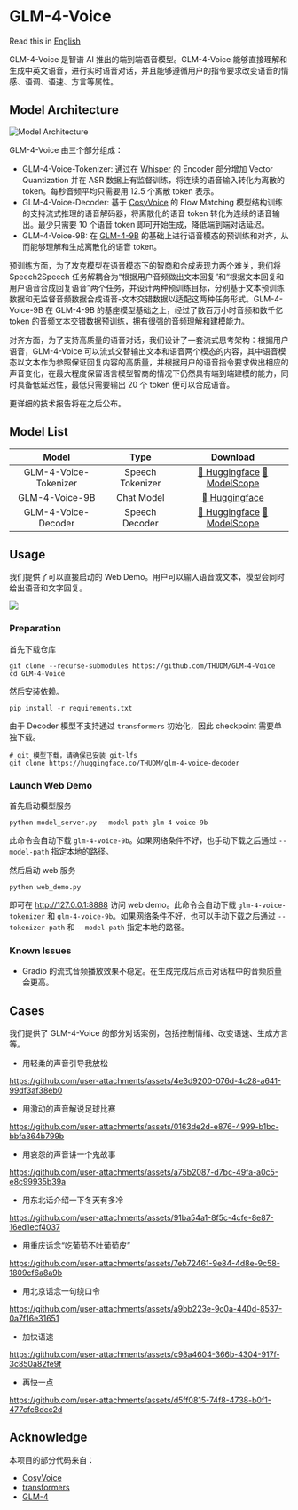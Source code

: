 # GLM-4-Voice
Read this in [English](./README.md)

GLM-4-Voice 是智谱 AI 推出的端到端语音模型。GLM-4-Voice 能够直接理解和生成中英文语音，进行实时语音对话，并且能够遵循用户的指令要求改变语音的情感、语调、语速、方言等属性。

## Model Architecture
![Model Architecture](./resources/architecture.jpeg)

GLM-4-Voice 由三个部分组成：
* GLM-4-Voice-Tokenizer: 通过在 [Whisper](https://github.com/openai/whisper) 的 Encoder 部分增加 Vector Quantization 并在 ASR 数据上有监督训练，将连续的语音输入转化为离散的 token。每秒音频平均只需要用 12.5 个离散 token 表示。
* GLM-4-Voice-Decoder: 基于 [CosyVoice](https://github.com/FunAudioLLM/CosyVoice) 的 Flow Matching 模型结构训练的支持流式推理的语音解码器，将离散化的语音 token 转化为连续的语音输出。最少只需要 10 个语音 token 即可开始生成，降低端到端对话延迟。
* GLM-4-Voice-9B: 在 [GLM-4-9B](https://github.com/THUDM/GLM-4) 的基础上进行语音模态的预训练和对齐，从而能够理解和生成离散化的语音 token。

预训练方面，为了攻克模型在语音模态下的智商和合成表现力两个难关，我们将 Speech2Speech 任务解耦合为“根据用户音频做出文本回复”和“根据文本回复和用户语音合成回复语音”两个任务，并设计两种预训练目标，分别基于文本预训练数据和无监督音频数据合成语音-文本交错数据以适配这两种任务形式。GLM-4-Voice-9B 在 GLM-4-9B 的基座模型基础之上，经过了数百万小时音频和数千亿 token 的音频文本交错数据预训练，拥有很强的音频理解和建模能力。

对齐方面，为了支持高质量的语音对话，我们设计了一套流式思考架构：根据用户语音，GLM-4-Voice 可以流式交替输出文本和语音两个模态的内容，其中语音模态以文本作为参照保证回复内容的高质量，并根据用户的语音指令要求做出相应的声音变化，在最大程度保留语言模型智商的情况下仍然具有端到端建模的能力，同时具备低延迟性，最低只需要输出 20 个 token 便可以合成语音。

更详细的技术报告将在之后公布。

## Model List

|         Model         | Type |                                                                     Download                                                                     |
|:---------------------:| :---: |:------------------------------------------------------------------------------------------------------------------------------------------------:|
| GLM-4-Voice-Tokenizer | Speech Tokenizer | [🤗 Huggingface](https://huggingface.co/THUDM/glm-4-voice-tokenizer) [🤖 ModelScope](https://modelscope.cn/models/ZhipuAI/glm-4-voice-tokenizer) |
|    GLM-4-Voice-9B     | Chat Model |                                          [🤗 Huggingface](https://huggingface.co/cydxg/glm-4-voice-9b-int4)                                          
| GLM-4-Voice-Decoder   | Speech Decoder |                                        [🤗 Huggingface](https://huggingface.co/THUDM/glm-4-voice-decoder) [🤖 ModelScope](https://modelscope.cn/models/ZhipuAI/glm-4-voice-decoder)                                        

## Usage
我们提供了可以直接启动的 Web Demo。用户可以输入语音或文本，模型会同时给出语音和文字回复。

![](resources/web_demo.png)

### Preparation
首先下载仓库
```shell
git clone --recurse-submodules https://github.com/THUDM/GLM-4-Voice
cd GLM-4-Voice
```
然后安装依赖。
```shell
pip install -r requirements.txt
```
由于 Decoder 模型不支持通过 `transformers` 初始化，因此 checkpoint 需要单独下载。

```shell
# git 模型下载，请确保已安装 git-lfs
git clone https://huggingface.co/THUDM/glm-4-voice-decoder
```

### Launch Web Demo
首先启动模型服务
```shell
python model_server.py --model-path glm-4-voice-9b
```
此命令会自动下载 `glm-4-voice-9b`。如果网络条件不好，也手动下载之后通过 `--model-path` 指定本地的路径。

然后启动 web 服务
```shell
python web_demo.py
```
即可在 http://127.0.0.1:8888 访问 web demo。此命令会自动下载 `glm-4-voice-tokenizer` 和 `glm-4-voice-9b`。如果网络条件不好，也可以手动下载之后通过 `--tokenizer-path` 和 `--model-path` 指定本地的路径。

### Known Issues
* Gradio 的流式音频播放效果不稳定。在生成完成后点击对话框中的音频质量会更高。

## Cases
我们提供了 GLM-4-Voice 的部分对话案例，包括控制情绪、改变语速、生成方言等。

* 用轻柔的声音引导我放松

https://github.com/user-attachments/assets/4e3d9200-076d-4c28-a641-99df3af38eb0

* 用激动的声音解说足球比赛

https://github.com/user-attachments/assets/0163de2d-e876-4999-b1bc-bbfa364b799b

* 用哀怨的声音讲一个鬼故事

https://github.com/user-attachments/assets/a75b2087-d7bc-49fa-a0c5-e8c99935b39a

* 用东北话介绍一下冬天有多冷

https://github.com/user-attachments/assets/91ba54a1-8f5c-4cfe-8e87-16ed1ecf4037

* 用重庆话念“吃葡萄不吐葡萄皮”

https://github.com/user-attachments/assets/7eb72461-9e84-4d8e-9c58-1809cf6a8a9b

* 用北京话念一句绕口令

https://github.com/user-attachments/assets/a9bb223e-9c0a-440d-8537-0a7f16e31651

  * 加快语速

https://github.com/user-attachments/assets/c98a4604-366b-4304-917f-3c850a82fe9f

  * 再快一点

https://github.com/user-attachments/assets/d5ff0815-74f8-4738-b0f1-477cfc8dcc2d

## Acknowledge
本项目的部分代码来自：
* [CosyVoice](https://github.com/FunAudioLLM/CosyVoice)
* [transformers](https://github.com/huggingface/transformers)
* [GLM-4](https://github.com/THUDM/GLM-4)
